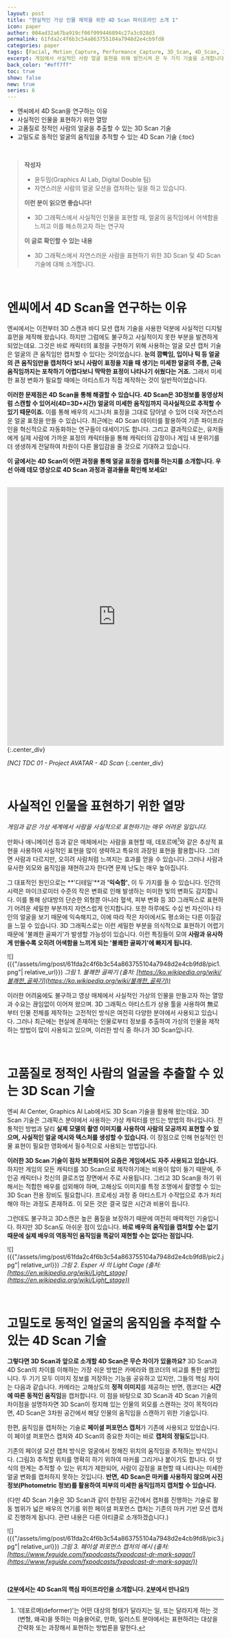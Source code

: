 ```yaml
---
layout: post
title: "현실적인 가상 인물 제작을 위한 4D Scan 파이프라인 소개 1"
icon: paper
author: 004ad32a67ba919cf06f099446894c27a3c028d3
permalink: 61fda2c4f6b3c54a863755104a7948d2e4cb9fd8
categories: paper
tags: [Facial, Motion_Capture, Performance_Capture, 3D_Scan, 4D_Scan, 3D_Reconstruction, Registration, Graphics, AI]
excerpt: 게임에서 사실적인 사람 얼굴 표현을 위해 발전시켜 온 두 가지 기술을 소개합니다.
back_color: "#eff7ff"
toc: true
show: false
new: true
series: 6
---
```


* 엔씨에서 4D Scan을 연구하는 이유
* 사실적인 인물을 표현하기 위한 열망
* 고품질로 정적인 사람의 얼굴을 추출할 수 있는 3D Scan 기술
* 고밀도로 동적인 얼굴의 움직임을 추적할 수 있는 4D Scan 기술
{:toc}

<br/>

> **작성자**
> - 윤두밈(Graphics AI Lab, Digital Double 팀)
> - 자연스러운 사람의 얼굴 모션을 캡처하는 일을 하고 있습니다.
> 
> **이런 분이 읽으면 좋습니다!**
> - 3D 그래픽스에서 사실적인 인물을 표현할 때, 얼굴의 움직임에서 어색함을 느끼고 이를 해소하고자 하는 연구자
> 
> **이 글로 확인할 수 있는 내용**
> - 3D 그래픽스에서 자연스러운 사람을 표현하기 위한 3D Scan 및 4D Scan 기술에 대해 소개합니다.

<br/>

# 엔씨에서 4D Scan을 연구하는 이유

엔씨에서는 이전부터 3D 스캔과 바디 모션 캡처 기술을 사용한 덕분에 사실적인 디지털 휴먼을 제작해 왔습니다. 하지만 그럼에도 불구하고 사실적이지 못한 부분을 발견하게 되었는데요. 그것은 바로 캐릭터의 표정을 구현하기 위해 사용하는 얼굴 모션 캡처 기술은 얼굴의 큰 움직임만 캡처할 수 있다는 것이었습니다. **눈의 깜빡임, 입이나 턱 등 얼굴의 큰 움직임만을 캡처하다 보니 사람이 표정을 지을 때 생기는 미세한 얼굴의 주름, 근육 움직임까지는 포착하기 어렵다보니 딱딱한 표정이 나타나기 쉬웠다는 거죠.** 그래서 미세한 표정 변화가 필요할 때에는 아티스트가 직접 제작하는 것이 일반적이었습니다.  

**이러한 문제점은 4D Scan을 통해 해결할 수 있습니다. 4D Scan은 3D정보를 동영상처럼 스캔할 수 있어서(4D=3D+시간) 얼굴의 미세한 움직임까지 극사실적으로 추적할 수 있기 때문이죠.** 이를 통해 배우의 시그니처 표정을 그대로 담아낼 수 있어 더욱 자연스러운 얼굴 표정을 만들 수 있습니다. 최근에는 4D Scan 데이터를 활용하여 기존 파이프라인을 혁신적으로 자동화하는 연구들이 대세이기도 합니다. 그리고 결과적으로는, 유저들에게 실제 사람에 가까운 표정의 캐릭터들을 통해 캐릭터의 감정이나 게임 내 분위기를 더 생생하게 전달하여 차원이 다른 몰입감을 줄 것으로 기대하고 있습니다. 

**이 글에서는 4D Scan이 어떤 과정을 통해 얼굴 표정을 캡처를 하는지를 소개합니다. 우선 아래 데모 영상으로 4D Scan 과정과 결과물을 확인해 보세요!**

<br/>

<iframe width="100%" height="600" src="https://www.youtube.com/embed/-pzlWL-nwio" title="YouTube video player" frameborder="0" allow="accelerometer; autoplay; clipboard-write; encrypted-media; gyroscope; picture-in-picture; web-share" allowfullscreen></iframe>
{:.center_div}

*[NC] TDC 01 - Project AVATAR - 4D Scan*
{:.center_div}

<br/>

# 사실적인 인물을 표현하기 위한 열망

*게임과 같은 가상 세계에서 사람을 사실적으로 표현하기는 매우 어려운 일입니다.*

만화나 애니메이션 등과 같은 매체에서는 사람을 표현할 때, 데포르메[^1]와 같은 추상적 표현을 사용하여 사실적인 표현을 많이 생략하고 특유의 과장된 표현을 활용합니다. 그러면 사람과 다르지만, 오히려 사람처럼 느껴지는 효과를 얻을 수 있습니다. 그러나 사람과 유사한 외모와 움직임을 재현하고자 한다면 문제 난도는 매우 높아집니다.

그 대표적인 원인으로는 **'디테일'**과 **'익숙함'**, 이 두 가지를 들 수 있습니다. 인간의 시력은 마이크로미터 수준의 작은 변화로 인해 발생하는 미미한 빛의 변화도 감지합니다. 이를 통해 상대방의 단순한 외형뿐 아니라 혈색, 피부 변화 등 3D 그래픽스로 표현하기 어려운 세밀한 부분까지 자연스럽게 인지합니다. 또한 하루에도 수십 번 자신이나 타인의 얼굴을 보기 때문에 익숙해지고, 이에 따라 작은 차이에서도 평소와는 다른 이질감을 느낄 수 있습니다. 3D 그래픽스로는 이런 세밀한 부분을 의식적으로 표현하기 어렵기 때문에 '불쾌한 골짜기'가 발생할 가능성이 있습니다. 이런 특징들이 모여 **사람과 유사하게 만들수록 오히려 어색함을 느끼게 되는 '불쾌한 골짜기'에 빠지게 됩니다.**

![]({{"/assets/img/post/61fda2c4f6b3c54a863755104a7948d2e4cb9fd8/pic1.png"| relative_url}})
*그림 1. 불쾌한 골짜기*
*(출처: [https://ko.wikipedia.org/wiki/불쾌한_골짜기](https://ko.wikipedia.org/wiki/불쾌한_골짜기))*

이러한 어려움에도 불구하고 영상 매체에서 사실적인 가상의 인물을 만들고자 하는 열망과 수요는 끊임없이 이어져 왔으며. 3D 그래픽스 아티스트가 상용 툴을 사용하여 無로부터 인물 전체를 제작하는 고전적인 방식은 여전히 다양한 분야에서 사용되고 있습니다. 그러나 최근에는 현실에 존재하는 인물로부터 정보를 추출하여 가상의 인물을 제작하는 방법이 많이 사용되고 있으며, 이러한 방식 중 하나가 3D Scan입니다.

<br/>

# 고품질로 정적인 사람의 얼굴을 추출할 수 있는 3D Scan 기술

엔씨 AI Center, Graphics AI Lab에서도 3D Scan 기술을 활용해 왔는데요. 3D Scan 기술은 그래픽스 분야에서 사용하는 가상 캐릭터를 만드는 방법의 하나입니다. 전통적인 방법과 달리 **실제 모델의 촬영 이미지를 사용하여 사람의 모공까지 표현할 수 있으며, 사실적인 얼굴 메시와 텍스처를 생성할 수 있습니다.** 이 장점으로 인해 현실적인 인물 표현이 필요한 영화에서 필수적으로 사용되는 방법입니다.

**이러한 3D Scan 기술이 점차 보편화되어 요즘은 게임에서도 자주 사용되고 있습니다.** 하지만 게임의 모든 캐릭터를 3D Scan으로 제작하기에는 비용이 많이 들기 때문에, 주인공 캐릭터나 컷신의 클로즈업 장면에서 주로 사용됩니다. 그리고 3D Scan을 하기 위해서는 적합한 배우를 섭외해야 하며, 고해상도 이미지를 특정 조명에서 촬영할 수 있는 3D Scan 전용 장비도 필요합니다. 프로세싱 과정 중 아티스트가 수작업으로 추가 처리해야 하는 과정도 존재하죠. 이 모든 것은 결국 많은 시간과 비용이 듭니다.

그런데도 불구하고 3D스캔은 높은 품질을 보장하기 때문에 여전히 매력적인 기술입니다. 하지만 3D Scan도 아쉬운 점이 있습니다. **바로 배우의 움직임을 캡처할 수는 없기 때문에 실제 배우의 역동적인 움직임을 똑같이 재현할 수는 없다는 점입니다.**

![]({{"/assets/img/post/61fda2c4f6b3c54a863755104a7948d2e4cb9fd8/pic2.jpg"| relative_url}})
*그림 2. Esper 사 의 Light Cage*
*(출처: [https://en.wikipedia.org/wiki/Light_stage](https://en.wikipedia.org/wiki/Light_stage))*

<br/>

# 고밀도로 동적인 얼굴의 움직임을 추적할 수 있는 4D Scan 기술

**그렇다면 3D Scan과 앞으로 소개할 4D Scan은 무슨 차이가 있을까요?** 3D Scan과 4D Scan의 차이를 이해하는 가장 쉬운 방법은 카메라와 캠코더의 비교를 통한 설명입니다. 두 기기 모두 이미지 정보를 저장하는 기능을 공유하고 있지만, 그들의 핵심 차이는 다음과 같습니다. 카메라는 고해상도의 **정적 이미지**를 제공하는 반면, 캠코더는 **시간에 따른 동적인 움직임**을 캡처합니다. 이 점을 바탕으로 3D Scan과 4D Scan 기술의 차이점을 설명하자면 3D Scan이 정지해 있는 인물의 외모를 스캔하는 것이 목적이라면, 4D Scan은 3차원 공간에서 해당 인물의 움직임을 스캔하기 위한 기술입니다.

한편, 움직임을 캡처하는 기술로 **페이셜 퍼포먼스 캡처**가 기존에 사용되고 있었습니다. 이 페이셜 퍼포먼스 캡처와 4D Scan의 중요한 차이는 바로 **캡처의 정밀도**입니다.

기존의 페이셜 모션 캡처 방식은 얼굴에서 정해진 위치의 움직임을 추적하는 방식입니다. (그림3) 추적할 위치를 명확히 하기 위하여 마커를 그리거나 붙이기도 합니다. 이 방식의 한계는 추적할 수 있는 위치가 제한되어, 사람이 감정을 표현할 때 나타나는 미세한 얼굴 변화를 캡처하지 못하는 것입니다. **반면, 4D Scan은 마커를 사용하지 않으며 사진 정보(Photometric 정보)를 활용하여 피부의 미세한 움직임까지 캡처할 수 있습니다.**

(다만 4D Scan 기술은 3D Scan과 같이 한정된 공간에서 캡처를 진행하는 기술로 활동 범위가 넓은 배우의 연기를 위한 페이셜 퍼포먼스 캡처는 기존의 마커 기반 모션 캡처로 진행하게 됩니다. 관련 내용은 다른 아티클로 소개하겠습니다.)

![]({{"/assets/img/post/61fda2c4f6b3c54a863755104a7948d2e4cb9fd8/pic3.jpg"| relative_url}})
*그림 3. 페이셜 퍼포먼스 캡처의 예시*
*(출처: [https://www.fxguide.com/fxpodcasts/fxpodcast-dr-mark-sagar/](https://www.fxguide.com/fxpodcasts/fxpodcast-dr-mark-sagar/))*

<br/>

**([2부](https://ncsoft.github.io/ncresearch/4244afc8f68189c2d81073a9d5fccdd31f2439cc)에서는 4D Scan의 핵심 파이프라인을 소개합니다. [2부](https://ncsoft.github.io/ncresearch/4244afc8f68189c2d81073a9d5fccdd31f2439cc)에서 만나요!)**


[^1]: '데포르메(deformer)'는 어떤 대상의 형태가 달라지는 일, 또는 달라지게 하는 것(변형, 왜곡)을 뜻하는 미술용어로, 만화, 일러스트 분야에서는 표현하려는 대상을 간략화 또는 과장해서 표현하는 방법론을 말한다. 